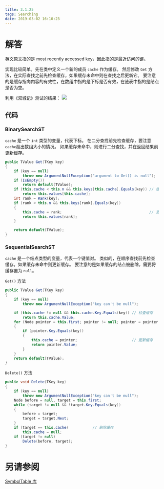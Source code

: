 ```yaml
---
title: 3.1.25
tags: Searching
date: 2019-03-02 16:10:23
---
```


# 解答

英文原文指的是 most recently accessed key，因此指的是最近访问的键。

实现比较简单，先在类中定义一个新的成员 `cache` 作为缓存，
然后修改 `Get` 方法，在实际查找之前先检查缓存，如果缓存未命中则在查找之后更新它。
要注意的是缓存指向内容的有效性，在数组中指的是下标是否有效，在链表中指的是结点是否为空。

利用《双城记》测试的结果：
![](./1.png)

## 代码

### BinarySearchST

`cache` 是一个 `int` 类型的变量，代表下标。
在二分查找前先检查缓存，要注意`cache`超出数组大小的情况。
如果缓存未命中，则进行二分查找，并在返回结果前更新缓存。

```csharp
public TValue Get(TKey key)
{
    if (key == null)
        throw new ArgumentNullException("argument to Get() is null");
    if (IsEmpty())
        return default(TValue);
    if (this.cache < this.n && this.keys[this.cache].Equals(key)) // 缓存检查
        return this.values[this.cache];
    int rank = Rank(key);
    if (rank < this.n && this.keys[rank].Equals(key))
    {
        this.cache = rank;                                        // 更新缓存
        return this.values[rank];
    }

    return default(TValue);
}
```

### SequentialSearchST

`cache` 是一个结点类型的变量，代表一个键值对。
类似的，在顺序查找前先检查缓存，如果缓存未命中则更新缓存。
要注意的是如果缓存的结点被删除，需要将缓存置为 `null`。

`Get()` 方法

```csharp
public TValue Get(TKey key)
{
    if (key == null)
        throw new ArgumentNullException("key can't be null");

    if (this.cache != null && this.cache.Key.Equals(key)) // 检查缓存
        return this.cache.Value;
    for (Node pointer = this.first; pointer != null; pointer = pointer.Next)
    {
        if (pointer.Key.Equals(key))
        {
            this.cache = pointer;                         // 更新缓存
            return pointer.Value;
        }
    }
    return default(TValue);
}
```

`Delete()` 方法

```csharp
public void Delete(TKey key)
{
    if (key == null)
        throw new ArgumentNullException("key can't be null");
    Node before = null, target = this.first;
    while (target != null && !target.Key.Equals(key))
    {
        before = target;
        target = target.Next;
    }
    if (target == this.cache)           // 删除缓存
        this.cache = null;
    if (target != null)
        Delete(before, target);
}
```

# 另请参阅

[SymbolTable 库](https://alg4.ikesnowy.com/docs/api/SymbolTable.html)
